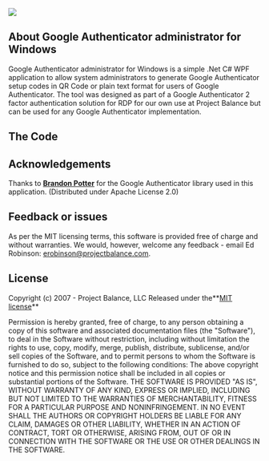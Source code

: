 <p align="left"><img src="http://projectbalance.com/wp-content/uploads/2013/08/PB-Logo.png"></p>
<p align="left" Google Authenticator (Authy) administrator for Windows />

## About Google Authenticator administrator for Windows

Google Authenticator administrator for Windows is a simple .Net C# WPF application to allow system administrators to generate Google Authenticator setup codes in QR Code or plain text format for users of Google Authenticator.  The tool was designed as part of a Google Authenticator 2 factor authentication solution for RDP for our own use at Project Balance but can be used for any Google Authenticator implementation. 

## The Code



## Acknowledgements

Thanks to **[Brandon Potter](github.com/brandonpotter/GoogleAuthenticator)** for the Google Authenticator library used in this application.
(Distributed under Apache License 2.0)

## Feedback or issues

As per the MIT licensing terms, this software is provided free of charge and without warranties.  We would, however, welcome any feedback - email Ed Robinson: erobinson@projectbalance.com.  

## License

Copyright (c) 2007 - Project Balance, LLC
Released under the**[MIT license](www.opensource.org/licenses/MIT)**

Permission is hereby granted, free of charge, to any person obtaining a copy of this software and associated documentation files (the "Software"), to deal in the Software without restriction, including without limitation the rights to use, copy, modify, merge, publish, distribute, sublicense, and/or sell copies of the Software, and to permit persons to whom the Software is furnished to do so, subject to the following conditions:
The above copyright notice and this permission notice shall be included in all copies or substantial portions of the Software.
THE SOFTWARE IS PROVIDED "AS IS", WITHOUT WARRANTY OF ANY KIND, EXPRESS OR IMPLIED, INCLUDING BUT NOT LIMITED TO THE WARRANTIES OF MERCHANTABILITY, FITNESS FOR A PARTICULAR PURPOSE AND NONINFRINGEMENT. IN NO EVENT SHALL THE AUTHORS OR COPYRIGHT HOLDERS BE LIABLE FOR ANY CLAIM, DAMAGES OR OTHER LIABILITY, WHETHER IN AN ACTION OF CONTRACT, TORT OR OTHERWISE, ARISING FROM, OUT OF OR IN CONNECTION WITH THE SOFTWARE OR THE USE OR OTHER DEALINGS IN THE SOFTWARE.